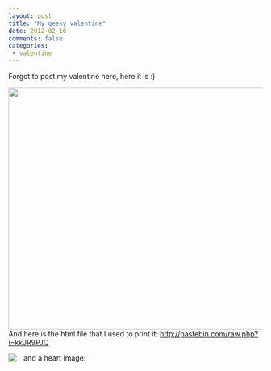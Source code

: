 ```yaml
---
layout: post
title: "My geeky valentine"
date: 2012-02-16
comments: false
categories:
 - valentine
---
```



Forgot to post my valentine here, here it is :)

<a href="http://cs5241.vk.com/u1564858/-14/z_53e0ebca.jpg" imageanchor="1" style="margin-bottom: 1em; margin-right: 1em;"><img border="0" height="480" src="http://cs5241.vk.com/u1564858/-14/z_53e0ebca.jpg" width="640" /></a>
And here is the html file that I used to print it:
<a href="http://pastebin.com/raw.php?i=kkJR9PJQ">http://pastebin.com/raw.php?i=kkJR9PJQ</a>

and a heart image:
<a href="http://4.bp.blogspot.com/-Z58ApA-eho8/Tz5yeyaT69I/AAAAAAAADU0/vMjtuEEbTzo/s1600/heart.png" imageanchor="1" style="clear: left; float: left; margin-bottom: 1em; margin-right: 1em;"><img border="0" src="http://4.bp.blogspot.com/-Z58ApA-eho8/Tz5yeyaT69I/AAAAAAAADU0/vMjtuEEbTzo/s1600/heart.png" /></a>
